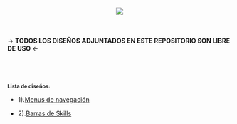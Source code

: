 <h1 align="center"><img src="https://user-images.githubusercontent.com/75953873/177235245-18684f89-9634-41ed-b838-d3db45ce094c.png"></h1>

</br>

-> **TODOS LOS DISEÑOS ADJUNTADOS EN ESTE REPOSITORIO SON LIBRE DE USO** <-

<h1 align="center"></h1>

</br>

<sub>**Lista de diseños:**</sub>

- 1).<a href="https://github.com/R3LI4NT/proyectos-web/tree/main/Menus%20Navegaci%C3%B3n" target="_blank">Menus de navegación</a>

- 2).<a href="https://github.com/R3LI4NT/proyectos-web/tree/main/Barras%20Skills" target="_blank">Barras de Skills</a>

